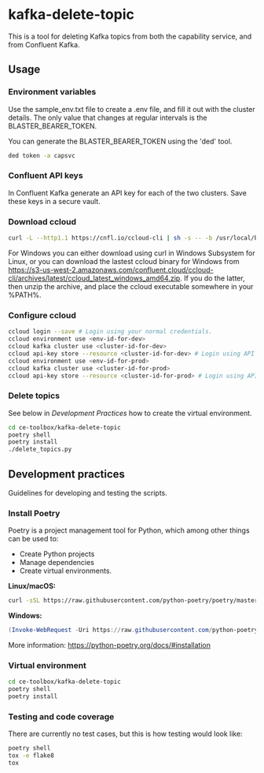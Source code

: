 # kafka-delete-topic

This is a tool for deleting Kafka topics from both the capability service, and from Confluent Kafka.

## Usage

### Environment variables

Use the sample_env.txt file to create a .env file, and fill it out with the cluster details.
The only value that changes at regular intervals is the BLASTER_BEARER_TOKEN.

You can generate the BLASTER_BEARER_TOKEN using the 'ded' tool.

```bash
ded token -a capsvc
```

### Confluent API keys

In Confluent Kafka generate an API key for each of the two clusters. Save these keys in a secure vault.

### Download ccloud

```bash
curl -L --http1.1 https://cnfl.io/ccloud-cli | sh -s -- -b /usr/local/bin
```

For Windows you can either download using curl in Windows Subsystem for Linux, or you can download the
lastest ccloud binary for Windows from <https://s3-us-west-2.amazonaws.com/confluent.cloud/ccloud-cli/archives/latest/ccloud_latest_windows_amd64.zip>. If you do the latter, then unzip the archive, and place the ccloud executable somewhere in your %PATH%.

### Configure ccloud

```bash
ccloud login --save # Login using your normal credentials.
ccloud environment use <env-id-for-dev>
ccloud kafka cluster use <cluster-id-for-dev>
ccloud api-key store --resource <cluster-id-for-dev> # Login using API key for dev
ccloud environment use <env-id-for-prod>
ccloud kafka cluster use <cluster-id-for-prod>
ccloud api-key store --resource <cluster-id-for-prod> # Login using API key for prod
```

### Delete topics

See below in _Development Practices_ how to create the virtual environment.

```bash
cd ce-toolbox/kafka-delete-topic
poetry shell
poetry install
./delete_topics.py
```

## Development practices

Guidelines for developing and testing the scripts.

### Install Poetry

Poetry is a project management tool for Python, which among other things can be used to:

- Create Python projects
- Manage dependencies
- Create virtual environments.

**Linux/macOS:**

```bash
curl -sSL https://raw.githubusercontent.com/python-poetry/poetry/master/get-poetry.py | python -
```

**Windows:**

```ps1
(Invoke-WebRequest -Uri https://raw.githubusercontent.com/python-poetry/poetry/master/get-poetry.py -UseBasicParsing).Content | python -
```

More information: <https://python-poetry.org/docs/#installation>

### Virtual environment

```bash
cd ce-toolbox/kafka-delete-topic
poetry shell
poetry install
```

### Testing and code coverage

There are currently no test cases, but this is how testing would look like:

```bash
poetry shell
tox -e flake8
tox
```
